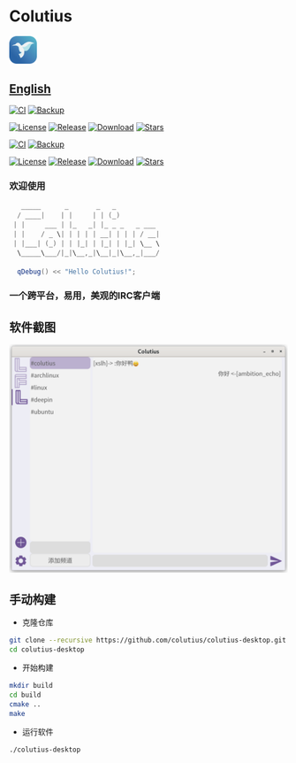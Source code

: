 # Colutius
<img src="asset/img/colutius.png" width="10%">

## [English](docs/README-EN.md/#colutius)

[![CI](https://github.com/colutius/colutius-desktop/actions/workflows/CI.yml/badge.svg)](https://github.com/colutius/colutius-desktop/actions/workflows/CI.yml)
[![Backup](https://github.com/colutius/colutius-desktop/actions/workflows/Backup.yml/badge.svg)](https://github.com/colutius/colutius-desktop/actions/workflows/Backup.yml)

[![License](https://img.shields.io/github/license/colutius/colutius-desktop)](https://github.com/colutius/colutius-desktop/blob/master/LICENSE)
[![Release](https://img.shields.io/github/v/release/colutius/colutius-desktop)](https://github.com/colutius/colutius-desktop/releases)
[![Download](https://img.shields.io/github/downloads/colutius/colutius-desktop/total)](https://github.com/colutius/colutius-desktop/releases)
[![Stars](https://img.shields.io/github/stars/colutius/colutius-desktop)](https://github.com/colutius/colutius-desktop)

[![CI](https://github.com/colutius/colutius-desktop/actions/workflows/CI.yml/badge.svg)](https://github.com/colutius/colutius-desktop/actions/workflows/CI.yml)
[![Backup](https://github.com/colutius/colutius-desktop/actions/workflows/Backup.yml/badge.svg)](https://github.com/colutius/colutius-desktop/actions/workflows/Backup.yml)

[![License](https://img.shields.io/github/license/colutius/colutius-desktop)](https://github.com/colutius/colutius-desktop/blob/master/LICENSE)
[![Release](https://img.shields.io/github/v/release/colutius/colutius-desktop)](https://github.com/colutius/colutius-desktop/releases)
[![Download](https://img.shields.io/github/downloads/colutius/colutius-desktop/total)](https://github.com/colutius/colutius-desktop/releases)
[![Stars](https://img.shields.io/github/stars/colutius/colutius-desktop)](https://github.com/colutius/colutius-desktop)

### 欢迎使用

```c++
   _____      _       _   _           
  / ____|    | |     | | (_)          
 | |     ___ | |_   _| |_ _ _   _ ___ 
 | |    / _ \| | | | | __| | | | / __|
 | |___| (_) | | |_| | |_| | |_| \__ \
  \_____\___/|_|\__,_|\__|_|\__,_|___/
  
  qDebug() << "Hello Colutius!";
```

### 一个跨平台，易用，美观的IRC客户端

## 软件截图
![](asset/img/1.png)

## 手动构建
- 克隆仓库
```bash
git clone --recursive https://github.com/colutius/colutius-desktop.git
cd colutius-desktop
```
- 开始构建
```bash
mkdir build
cd build
cmake ..
make
```
- 运行软件
```bash
./colutius-desktop
```
